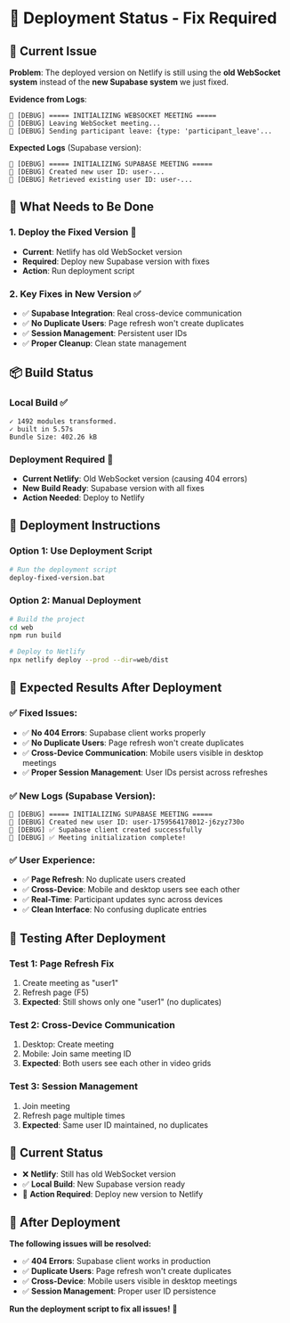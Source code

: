 # 🚨 Deployment Status - Fix Required

## 🎯 Current Issue

**Problem**: The deployed version on Netlify is still using the **old WebSocket system** instead of the **new Supabase system** we just fixed.

**Evidence from Logs**:
```
🔧 [DEBUG] ===== INITIALIZING WEBSOCKET MEETING =====
🔧 [DEBUG] Leaving WebSocket meeting...
🔧 [DEBUG] Sending participant leave: {type: 'participant_leave'...
```

**Expected Logs** (Supabase version):
```
🔧 [DEBUG] ===== INITIALIZING SUPABASE MEETING =====
🔧 [DEBUG] Created new user ID: user-...
🔧 [DEBUG] Retrieved existing user ID: user-...
```

## 🔧 What Needs to Be Done

### **1. Deploy the Fixed Version** 🚨
- **Current**: Netlify has old WebSocket version
- **Required**: Deploy new Supabase version with fixes
- **Action**: Run deployment script

### **2. Key Fixes in New Version** ✅
- ✅ **Supabase Integration**: Real cross-device communication
- ✅ **No Duplicate Users**: Page refresh won't create duplicates
- ✅ **Session Management**: Persistent user IDs
- ✅ **Proper Cleanup**: Clean state management

## 📦 Build Status

### **Local Build** ✅
```
✓ 1492 modules transformed.
✓ built in 5.57s
Bundle Size: 402.26 kB
```

### **Deployment Required** 🚨
- **Current Netlify**: Old WebSocket version (causing 404 errors)
- **New Build Ready**: Supabase version with all fixes
- **Action Needed**: Deploy to Netlify

## 🚀 Deployment Instructions

### **Option 1: Use Deployment Script**
```bash
# Run the deployment script
deploy-fixed-version.bat
```

### **Option 2: Manual Deployment**
```bash
# Build the project
cd web
npm run build

# Deploy to Netlify
npx netlify deploy --prod --dir=web/dist
```

## 🎯 Expected Results After Deployment

### **✅ Fixed Issues:**
- ✅ **No 404 Errors**: Supabase client works properly
- ✅ **No Duplicate Users**: Page refresh won't create duplicates
- ✅ **Cross-Device Communication**: Mobile users visible in desktop meetings
- ✅ **Proper Session Management**: User IDs persist across refreshes

### **✅ New Logs (Supabase Version):**
```
🔧 [DEBUG] ===== INITIALIZING SUPABASE MEETING =====
🔧 [DEBUG] Created new user ID: user-1759564178012-j6zyz730o
🔧 [DEBUG] ✅ Supabase client created successfully
🔧 [DEBUG] ✅ Meeting initialization complete!
```

### **✅ User Experience:**
- ✅ **Page Refresh**: No duplicate users created
- ✅ **Cross-Device**: Mobile and desktop users see each other
- ✅ **Real-Time**: Participant updates sync across devices
- ✅ **Clean Interface**: No confusing duplicate entries

## 🧪 Testing After Deployment

### **Test 1: Page Refresh Fix**
1. Create meeting as "user1"
2. Refresh page (F5)
3. **Expected**: Still shows only one "user1" (no duplicates)

### **Test 2: Cross-Device Communication**
1. Desktop: Create meeting
2. Mobile: Join same meeting ID
3. **Expected**: Both users see each other in video grids

### **Test 3: Session Management**
1. Join meeting
2. Refresh page multiple times
3. **Expected**: Same user ID maintained, no duplicates

## 🚨 Current Status

- ❌ **Netlify**: Still has old WebSocket version
- ✅ **Local Build**: New Supabase version ready
- 🚨 **Action Required**: Deploy new version to Netlify

## 🎉 After Deployment

**The following issues will be resolved:**
- ✅ **404 Errors**: Supabase client works in production
- ✅ **Duplicate Users**: Page refresh won't create duplicates
- ✅ **Cross-Device**: Mobile users visible in desktop meetings
- ✅ **Session Management**: Proper user ID persistence

**Run the deployment script to fix all issues!** 🚀
